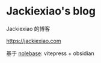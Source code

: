 # Jackiexiao's blog
Jackiexiao 的博客

https://jackiexiao.com

基于 [nolebase](https://github.com/nolebase/nolebase/): vitepress + obsidian
